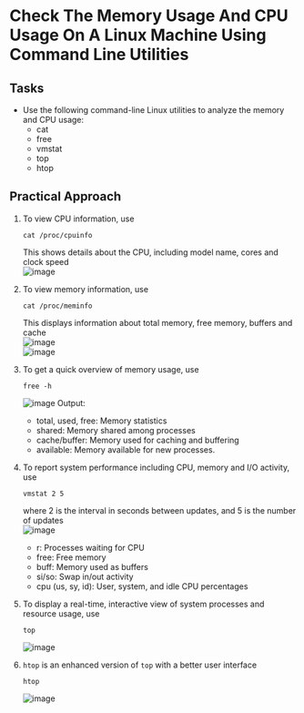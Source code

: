 # Check The Memory Usage And CPU Usage On A Linux Machine Using Command Line Utilities


## Tasks
- Use the following command-line Linux utilities to analyze the memory and CPU usage:
  - cat
  - free
  - vmstat
  - top
  - htop
 

## Practical Approach
1. To view CPU information, use
   ```
   cat /proc/cpuinfo
   ```
   This shows details about the CPU, including model name, cores and clock speed <br/>
   ![image](https://github.com/user-attachments/assets/64eaac48-7fce-48b8-971d-d0060f69e5b4)

2. To view memory information, use
   ```
   cat /proc/meminfo
   ```
   This displays information about total memory, free memory, buffers and cache <br/>
   ![image](https://github.com/user-attachments/assets/a4c98c35-eb20-4135-b690-b286fb9cd919) <br/>
   ![image](https://github.com/user-attachments/assets/aaa4a5b4-812d-410b-b18d-ca3a6e840017)


3. To get a quick overview of memory usage, use
   ```
   free -h
   ```
   ![image](https://github.com/user-attachments/assets/f0f5843c-2b19-4998-b925-bc50f065243f)
   Output:
   - total, used, free: Memory statistics
   - shared: Memory shared among processes
   - cache/buffer: Memory used for caching and buffering
   - available: Memory available for new processes.


5. To report system performance including CPU, memory and I/O activity, use
   ```
   vmstat 2 5
   ```
   where 2 is the interval in seconds between updates, and 5 is the number of updates <br/>
   ![image](https://github.com/user-attachments/assets/fd6dc3b5-3810-403b-bc86-30c4f6ec5235)
   - r: Processes waiting for CPU
   - free: Free memory
   - buff: Memory used as buffers
   - si/so: Swap in/out activity
   - cpu (us, sy, id): User, system, and idle CPU percentages

7. To display a real-time, interactive view of system processes and resource usage, use
   ```
   top
   ```
   ![image](https://github.com/user-attachments/assets/95c49ebc-7484-4f25-9088-fbb47fe50765)

8. `htop` is an enhanced version of `top` with a better user interface
   ```
   htop
   ```
   ![image](https://github.com/user-attachments/assets/5e3e1b8c-5374-4a05-99b5-ca529d0ede4a)

   
